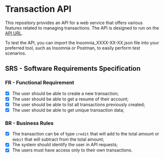 # Transaction API

This repository provides an API for a web service that offers various features
related to managing transactions. The API is designed to run on the
[API URL](https://zero2-ig22-api-nodejs.onrender.com).

To test the API, you can import the Insomnia_XXXX-XX-XX.json file into your preferred tool, such as Insomnia or Postman, to easily perform test scenarios.

## SRS - Software Requirements Specification

### FR - Functional Requirement

- [x] The user should be able to create a new transaction;
- [x] The user should be able to get a resume of their account;
- [x] The user should be able to list all transactions previously created;
- [x] The user should be able to get unique transaction data;

### BR - Business Rules

- [x] The transaction can be of type `credit` that will add to the total amount or `debit` that will subtract from the total amount;
- [x] The system should identify the user in API requests;
- [x] The users must have access only to their own transactions.

